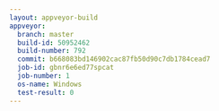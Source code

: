 ```yaml
---
layout: appveyor-build
appveyor:
  branch: master
  build-id: 50952462
  build-number: 792
  commit: b668083bd146902cac87fb50d90c7db1784cead7
  job-id: gbnr6e6ed77spcat
  job-number: 1
  os-name: Windows
  test-result: 0
---
```

